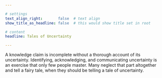 ```yaml
---

# settings
text_align_right:       false  # text align
show_title_as_headline: false  # this would show title set in root

# content
headline: Tales of Uncertainty

---
```


A knowledge claim is incomplete without a thorough account of its  uncertainty. Identifying, acknowledging, and communicating uncertainty is an exercise that only few people master. Many neglect that part altogether and tell a fairy tale, when they should be telling a tale of uncertainty.